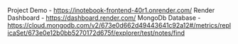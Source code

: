 Project Demo - https://inotebook-frontend-40r1.onrender.com/
Render Dashboard - https://dashboard.render.com/
MongoDb Database - https://cloud.mongodb.com/v2/673e0d662d49443641c92a12#/metrics/replicaSet/673e0e12b0bb5270172d675f/explorer/test/notes/find
